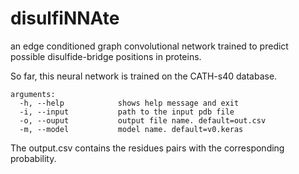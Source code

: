 # disulfiNNAte

an edge conditioned graph convolutional network trained to predict possible disulfide-bridge positions in proteins.

So far, this neural network is trained on the CATH-s40 database.

```
arguments:
  -h, --help            shows help message and exit
  -i, --input           path to the input pdb file
  -o, --ouput           output file name. default=out.csv
  -m, --model           model name. default=v0.keras
```

The output.csv contains the residues pairs with the corresponding probability.